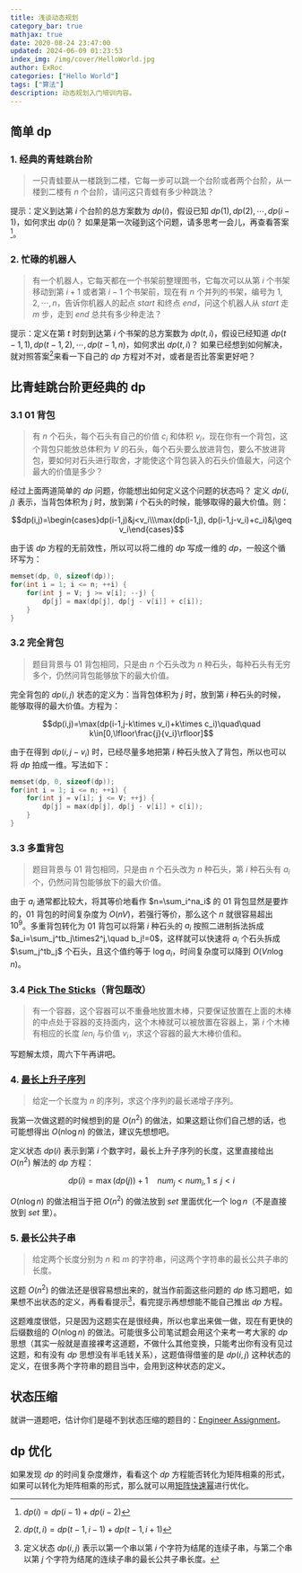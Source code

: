 ```yaml
---
title: 浅谈动态规划
category_bar: true
mathjax: true
date: 2020-08-24 23:47:00
updated: 2024-06-09 01:23:53
index_img: /img/cover/HelloWorld.jpg
author: ExRoc
categories: ["Hello World"]
tags: ["算法"]
description: 动态规划入门培训内容。
---
```


## 简单 dp

### 1. 经典的青蛙跳台阶
> 一只青蛙要从一楼跳到二楼，它每一步可以跳一个台阶或者两个台阶，从一楼到二楼有 $n$ 个台阶，请问这只青蛙有多少种跳法？

提示：定义到达第 $i$ 个台阶的总方案数为 $dp(i)$，假设已知 $dp(1),dp(2),\cdots,dp(i-1)$，如何求出 $dp(i)$？
如果是第一次碰到这个问题，请多思考一会儿，再查看答案[^1]。

### 2. 忙碌的机器人

> 有一个机器人，它每天都在一个书架前整理图书，它每次可以从第 $i$ 个书架移动到第 $i+1$ 或者第 $i-1$ 个书架前，现在有 $n$ 个并列的书架，编号为 $1,2,\cdots,n$，告诉你机器人的起点 $start$ 和终点 $end$，问这个机器人从 $start$ 走 $m$ 步，走到 $end$ 总共有多少种走法？

提示：定义在第 $t$ 时刻到达第 $i$ 个书架的总方案数为 $dp(t,i)$，假设已经知道 $dp(t-1,1),dp(t-1,2),\cdots,dp(t-1,n)$，如何求出 $dp(t,i)$？
如果已经想到如何解决，就对照答案[^2]来看一下自己的 $dp$ 方程对不对，或者是否比答案更好吧？

## 比青蛙跳台阶更经典的 dp

### 3.1 01 背包

> 有 $n$ 个石头，每个石头有自己的价值  $c_i$ 和体积 $v_i$，现在你有一个背包，这个背包只能放总体积为 $V$ 的石头，每个石头要么放进背包，要么不放进背包，要如何对石头进行取舍，才能使这个背包装入的石头价值最大，问这个最大的价值是多少？

经过上面两道简单的 $dp$ 问题，你能想出如何定义这个问题的状态吗？
定义 $dp(i,j)$ 表示，当背包体积为 $j$ 时，放到第 $i$ 个石头的时候，能够取得的最大价值。则：

$$dp(i,j)=\begin{cases}dp(i-1,j)&j<v_i\\\max(dp(i-1,j), dp(i-1,j-v_i)+c_i)&j\geq v_i\end{cases}$$

由于该 $dp$ 方程的无前效性，所以可以将二维的 $dp$ 写成一维的 $dp$，一般这个循环写为：

```C++
memset(dp, 0, sizeof(dp));
for(int i = 1; i <= n; ++i) {
    for(int j = V; j >= v[i]; --j) {
        dp[j] = max(dp[j], dp[j - v[i]] + c[i]);
    }
}
```

### 3.2 完全背包

> 题目背景与 $01$ 背包相同，只是由 $n$ 个石头改为 $n$ 种石头，每种石头有无穷多个，仍然问背包能够放下的最大价值。

完全背包的 $dp(i,j)$ 状态的定义为：当背包体积为 $j$ 时，放到第 $i$ 种石头的时候，能够取得的最大价值。方程为：

$$dp(i,j)=\max(dp(i-1,j-k\times v_i)+k\times c_i)\quad\quad k\in[0,\lfloor\frac{j}{v_i}\rfloor]$$

由于在得到 $dp(i,j-v_i)$ 时，已经尽量多地把第 $i$ 种石头放入了背包，所以也可以将 $dp$ 拍成一维。写法如下：

```C++
memset(dp, 0, sizeof(dp));
for(int i = 1; i <= n; ++i) {
    for(int j = v[i]; j <= V; ++j) {
        dp[j] = max(dp[j], dp[j - v[i]] + c[i]);
    }
}
```
### 3.3 多重背包

> 题目背景与 $01$ 背包相同，只是由 $n$ 个石头改为 $n$ 种石头，第 $i$ 种石头有 $a_i$ 个，仍然问背包能够放下的最大价值。

由于 $a_i$ 通常都比较大，将其等价地看作 $n=\sum_i^na_i$ 的 $01$ 背包显然是要炸的，$01$ 背包的时间复杂度为 $O(nV)$，若强行等价，那么这个 $n$ 就很容易超出 $10^9$。多重背包转化为 $01$ 背包可以将第 $i$ 种石头的 $a_i$ 按照二进制拆法拆成 $a_i=\sum_j^tb_j\times2^j,\quad b_j!=0$，这样就可以快速将 $a_i$ 个石头拆成 $\sum_j^tb_j$ 个石头，且这个值约等于 $\log a_i$，时间复杂度可以降到 $O(Vn\log n)$。

### 3.4 [Pick The Sticks](http://acm.uestc.edu.cn/#/problem/show/1218)（背包题改）

> 有一个容器，这个容器可以不重叠地放置木棒，只要保证放置在上面的木棒的中点处于容器的支持面内，这个木棒就可以被放置在容器上，第 $i$ 个木棒有相应的长度 $len_i$ 与价值 $v_i$，求这个容器的最大木棒价值和。

写题解太烦，周六下午再讲吧。

### 4. [最长上升子序列](http://poj.org/problem?id=2533)

> 给定一个长度为 $n$ 的序列，求这个序列的最长递增子序列。

我第一次做这题的时候想到的是 $O(n^2)$ 的做法，如果这题让你们自己想的话，也可能想得出 $O(n\log n)$ 的做法，建议先想想吧。

定义状态 $dp(i)$ 表示到第 $i$ 个数字时，最长上升子序列的长度，这里直接给出 $O(n^2)$ 解法的 $dp$ 方程：

$$dp(i)=\max(dp(j))+1\quad num_j<num_i,1\leq j<i$$

$O(n\log n)$ 的做法相当于把 $O(n^2)$ 的做法放到 $set$ 里面优化一个 $\log n$（不是直接放到 $set$ 里）。

### 5. 最长公共子串

> 给定两个长度分别为 $n$ 和 $m$ 的字符串，问这两个字符串的最长公共子串的长度。

这题 $O(n^2)$ 的做法还是很容易想出来的，就当作前面这些问题的 $dp$ 练习题吧，如果想不出状态的定义，再看看提示[^3]，看完提示再想想能不能自己推出 $dp$ 方程。

这题难度很低，只是因为这题实在是很经典，所以也拿出来做一做，现在有更快的后缀数组的 $O(n\log n)$ 的做法。可能很多公司笔试题会用这个来考一考大家的 $dp$ 思想（其实一般就是直接裸考这道题，不做什么其他变换，只能考出你有没有见过这题，和有没有 $dp$ 思想没有半毛钱关系），这题值得借鉴的是 $dp(i,j)$ 这种状态的定义，在很多两个字符串的题目当中，会用到这种状态的定义。

## 状态压缩

就讲一道题吧，估计你们是碰不到状态压缩的题目的：[Engineer Assignment](http://acm.hdu.edu.cn/showproblem.php?pid=6006)。

## dp 优化

如果发现 $dp$ 的时间复杂度爆炸，看看这个 $dp$ 方程能否转化为矩阵相乘的形式，如果可以转化为矩阵相乘的形式，那么就可以用[矩阵快速幂](https://www.zybuluo.com/Dmaxiya/note/1015379)进行优化。

[^1]: $dp(i)=dp(i-1)+dp(i-2)$
[^2]: $dp(t,i)=dp(t-1,i-1)+dp(t-1,i+1)$
[^3]: 定义状态 $dp(i,j)$ 表示以第一个串以第 $i$ 个字符为结尾的连续子串，与第二个串以第 $j$ 个字符为结尾的连续子串的最长公共子串长度。